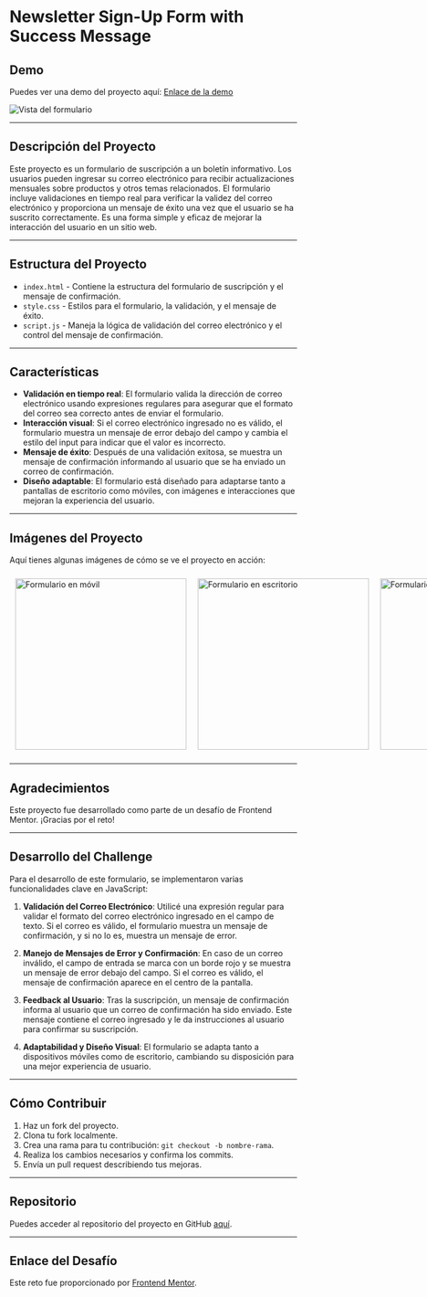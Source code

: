 # Newsletter Sign-Up Form with Success Message

## Demo
Puedes ver una demo del proyecto aquí: [Enlace de la demo](https://tu-enlace-demo.com)

![Vista del formulario](https://res.cloudinary.com/dz209s6jk/image/upload/v1685103838/Challenges/rnhx0ccfuqrdx3udhhr8.jpg)

---

## Descripción del Proyecto
Este proyecto es un formulario de suscripción a un boletín informativo. Los usuarios pueden ingresar su correo electrónico para recibir actualizaciones mensuales sobre productos y otros temas relacionados. El formulario incluye validaciones en tiempo real para verificar la validez del correo electrónico y proporciona un mensaje de éxito una vez que el usuario se ha suscrito correctamente. Es una forma simple y eficaz de mejorar la interacción del usuario en un sitio web.

---

## Estructura del Proyecto
- `index.html` - Contiene la estructura del formulario de suscripción y el mensaje de confirmación.
- `style.css` - Estilos para el formulario, la validación, y el mensaje de éxito.
- `script.js` - Maneja la lógica de validación del correo electrónico y el control del mensaje de confirmación.

---

## Características
- **Validación en tiempo real**: El formulario valida la dirección de correo electrónico usando expresiones regulares para asegurar que el formato del correo sea correcto antes de enviar el formulario.
- **Interacción visual**: Si el correo electrónico ingresado no es válido, el formulario muestra un mensaje de error debajo del campo y cambia el estilo del input para indicar que el valor es incorrecto.
- **Mensaje de éxito**: Después de una validación exitosa, se muestra un mensaje de confirmación informando al usuario que se ha enviado un correo de confirmación.
- **Diseño adaptable**: El formulario está diseñado para adaptarse tanto a pantallas de escritorio como móviles, con imágenes e interacciones que mejoran la experiencia del usuario.

---

## Imágenes del Proyecto
Aquí tienes algunas imágenes de cómo se ve el proyecto en acción:

<div style="display: flex; justify-content: space-between;">
    <img src="https://res.cloudinary.com/dz209s6jk/image/upload/v1685103838/Challenges/rnhx0ccfuqrdx3udhhr8.jpg" alt="Formulario en móvil" style="height: 300px; width: auto; margin: 10px;">
    <img src="https://res.cloudinary.com/dz209s6jk/image/upload/v1685103968/Challenges/oyutcn434w63q3vhs38z.jpg" alt="Formulario en escritorio" style="height: 300px; width: auto; margin: 10px;">
    <img src="https://res.cloudinary.com/dz209s6jk/image/upload/v1685103968/Challenges/ar4f8wjb3zi0mrirpcve.jpg" alt="Formulario de confirmación" style="height: 300px; width: auto; margin: 10px;">
    <img src="https://res.cloudinary.com/dz209s6jk/image/upload/v1685104000/Challenges/s1nccdhto3gigyx7p4c2.jpg" alt="Confirmación completada" style="height: 300px; width: auto; margin: 10px;">
</div>

---

## Agradecimientos
Este proyecto fue desarrollado como parte de un desafío de Frontend Mentor. ¡Gracias por el reto!

---

## Desarrollo del Challenge
Para el desarrollo de este formulario, se implementaron varias funcionalidades clave en JavaScript:

1. **Validación del Correo Electrónico**: Utilicé una expresión regular para validar el formato del correo electrónico ingresado en el campo de texto. Si el correo es válido, el formulario muestra un mensaje de confirmación, y si no lo es, muestra un mensaje de error.
  
2. **Manejo de Mensajes de Error y Confirmación**: En caso de un correo inválido, el campo de entrada se marca con un borde rojo y se muestra un mensaje de error debajo del campo. Si el correo es válido, el mensaje de confirmación aparece en el centro de la pantalla.

3. **Feedback al Usuario**: Tras la suscripción, un mensaje de confirmación informa al usuario que un correo de confirmación ha sido enviado. Este mensaje contiene el correo ingresado y le da instrucciones al usuario para confirmar su suscripción.

4. **Adaptabilidad y Diseño Visual**: El formulario se adapta tanto a dispositivos móviles como de escritorio, cambiando su disposición para una mejor experiencia de usuario.

---

## Cómo Contribuir
1. Haz un fork del proyecto.
2. Clona tu fork localmente.
3. Crea una rama para tu contribución: `git checkout -b nombre-rama`.
4. Realiza los cambios necesarios y confirma los commits.
5. Envía un pull request describiendo tus mejoras.

---

## Repositorio
Puedes acceder al repositorio del proyecto en GitHub [aquí](https://github.com/JuSeRDev/10-JS-Challenge.git).

---

## Enlace del Desafío
Este reto fue proporcionado por [Frontend Mentor](https://www.frontendmentor.io).
